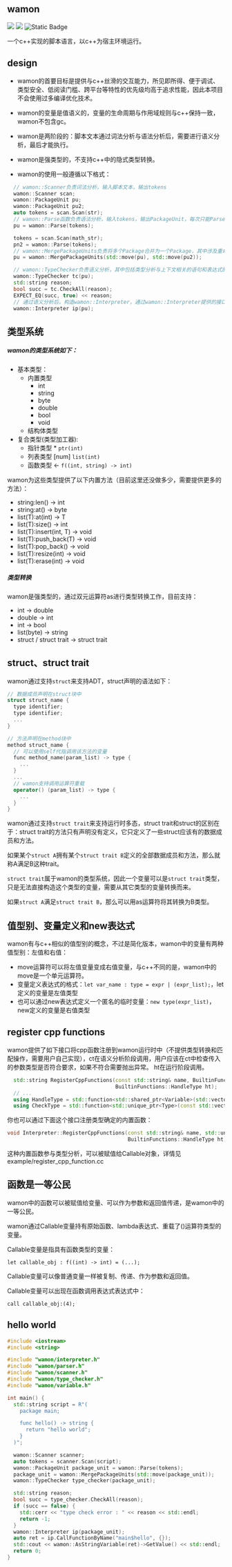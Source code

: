 ## wamon

![](https://tokei.rs/b1/github/chloro-pn/wamon) ![](https://tokei.rs/b1/github/chloro-pn/wamon?category=files) ![Static Badge](https://img.shields.io/badge/c%2B%2B-20-blue)

一个c++实现的脚本语言，以c++为宿主环境运行。

## design

* wamon的首要目标是提供与c++丝滑的交互能力，所见即所得、便于调试、类型安全、低阅读门槛、跨平台等特性的优先级均高于追求性能，因此本项目不会使用过多编译优化技术。

* wamon的变量是值语义的，变量的生命周期与作用域规则与c++保持一致，wamon不包含gc。

* wamon是两阶段的：脚本文本通过词法分析与语法分析后，需要进行语义分析，最后才能执行。

* wamon是强类型的，不支持c++中的隐式类型转换。

* wamon的使用一般遵循以下格式：

```c++
  // wamon::Scanner负责词法分析，输入脚本文本，输出tokens
  wamon::Scanner scan;
  wamon::PackageUnit pu;
  wamon::PackageUnit pu2;
  auto tokens = scan.Scan(str);
  // wamon::Parse函数负责语法分析，输入tokens，输出PackageUnit，每次只能Parse一个Package
  pu = wamon::Parse(tokens);

  tokens = scan.Scan(math_str);
  pn2 = wamon::Parse(tokens);
  // wamon::MergePackageUnits负责将多个Package合并为一个Package，其中涉及重命名和符号定位等工作，即使是一个包也需要进行这一步。
  pu = wamon::MergePackageUnits(std::move(pu), std::move(pu2));

  // wamon::TypeChecker负责语义分析，其中包括类型分析与上下文相关的语句和表达式的合法性分析等等，这个名字之后需要改，有歧义。
  wamon::TypeChecker tc(pu);
  std::string reason;
  bool succ = tc.CheckAll(reason);
  EXPECT_EQ(succ, true) << reason;
  // 通过语义分析后，构造wamon::Interpreter，通过wamon::Interpreter提供的接口执行脚本
  wamon::Interpreter ip(pu);
```

## 类型系统

##### wamon的类型系统如下：
 - 基本类型：
   - 内置类型
     - int
     - string
     - byte
     - double
     - bool
     - void
   - 结构体类型
 - 复合类型(类型加工器):
   - 指针类型 *       `ptr(int)`
   - 列表类型 [num]   `list(int)`
   - 函数类型 <-      `f((int, string) -> int)`

wamon为这些类型提供了以下内置方法（目前这里还没做多少，需要提供更多的方法）：
* string:len() -> int
* string:at() -> byte
* list(T):at(int) -> T
* list(T):size() -> int
* list(T):insert(int, T) -> void
* list(T):push_back(T) -> void
* list(T):pop_back() -> void
* list(T):resize(int) -> void
* list(T):erase(int) -> void

##### 类型转换
wamon是强类型的，通过双元运算符as进行类型转换工作，目前支持：
* int -> double
* double -> int
* int -> bool
* list(byte) -> string
* struct / struct trait -> struct trait

## struct、struct trait
wamon通过支持`struct`来支持ADT，struct声明的语法如下：
```c++
// 数据成员声明在struct块中
struct struct_name {
  type identifier;
  type identifier;
  ...
}

// 方法声明在method块中
method struct_name {
  // 可以使用self代指调用该方法的变量
  func method_name(param_list) -> type {
    ...
  }
  ...
  // wamon支持调用运算符重载
  operator() (param_list) -> type {
    ...
  }
}
```
wamon通过支持`struct trait`来支持运行时多态，struct trait和struct的区别在于：struct trait的方法只有声明没有定义，它只定义了一些struct应该有的数据成员和方法。

如果某个`struct A`拥有某个`struct trait B`定义的全部数据成员和方法，那么就称A满足B这种trait。

`struct trait`属于wamon的类型系统，因此一个变量可以是`struct trait`类型，只是无法直接构造这个类型的变量，需要从其它类型的变量转换而来。

如果`struct A`满足`struct trait B`，那么可以用as运算符将其转换为B类型。


## 值型别、变量定义和new表达式
wamon有与c++相似的值型别的概念，不过是简化版本，wamon中的变量有两种值型别：左值和右值：
* move运算符可以将左值变量变成右值变量，与c++不同的是，wamon中的move是一个单元运算符。
* 变量定义表达式的格式：`let var_name : type = expr | (expr_list);`，let定义的变量是左值类型
* 也可以通过new表达式定义一个匿名的临时变量：`new type(expr_list)`，new定义的变量是右值类型

## register cpp functions
wamon提供了如下接口将cpp函数注册到wamon运行时中（不提供类型转换和匹配操作，需要用户自己实现），ct在语义分析阶段调用，用户应该在ct中检查传入的参数类型是否符合要求，如果不符合需要抛出异常。
ht在运行阶段调用。

```c++
  std::string RegisterCppFunctions(const std::string& name, BuiltinFunctions::CheckType ct,
                                   BuiltinFunctions::HandleType ht);
  // ...
  using HandleType = std::function<std::shared_ptr<Variable>(std::vector<std::shared_ptr<Variable>>&&)>;
  using CheckType = std::function<std::unique_ptr<Type>(const std::vector<std::unique_ptr<Type>>& params_type)>;
```

你也可以通过下面这个接口注册类型确定的内置函数：
```c++
void Interpreter::RegisterCppFunctions(const std::string& name, std::unique_ptr<Type> func_type,
                                       BuiltinFunctions::HandleType ht);
```
这种内置函数参与类型分析，可以被赋值给Callable对象，详情见example/register_cpp_function.cc


## 函数是一等公民

wamon中的函数可以被赋值给变量、可以作为参数和返回值传递，是wamon中的一等公民。

wamon通过Callable变量持有原始函数、lambda表达式、重载了()运算符类型的变量。

Callable变量是指具有函数类型的变量：

`let callable_obj : f((int) -> int) = (...); `

Callable变量可以像普通变量一样被复制、传递、作为参数和返回值。

Callable变量可以出现在函数调用表达式表达式中：

`call callable_obj:(4); `

## hello world
```c++
#include <iostream>
#include <string>

#include "wamon/interpreter.h"
#include "wamon/parser.h"
#include "wamon/scanner.h"
#include "wamon/type_checker.h"
#include "wamon/variable.h"

int main() {
  std::string script = R"(
    package main;

    func hello() -> string {
      return "hello world";
    }
  )";

  wamon::Scanner scanner;
  auto tokens = scanner.Scan(script);
  wamon::PackageUnit package_unit = wamon::Parse(tokens);
  package_unit = wamon::MergePackageUnits(std::move(package_unit));
  wamon::TypeChecker type_checker(package_unit);

  std::string reason;
  bool succ = type_checker.CheckAll(reason);
  if (succ == false) {
    std::cerr << "type check error : " << reason << std::endl;
    return -1;
  }
  wamon::Interpreter ip(package_unit);
  auto ret = ip.CallFunctionByName("main$hello", {});
  std::cout << wamon::AsStringVariable(ret)->GetValue() << std::endl;
  return 0;
}
```